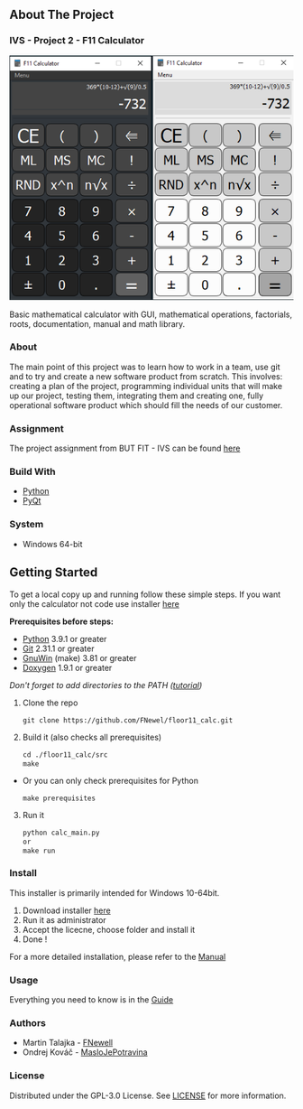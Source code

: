 ## About The Project
### IVS - Project 2 - F11 Calculator
![F11 Calculator](screenshot.png?raw=true "F11 Calculator")

Basic mathematical calculator with GUI, mathematical operations, factorials, roots, documentation, manual and math library.

### About
The main point of this project was to learn how to work in a team, use git and to try and create a new software product from scratch. 
This involves: creating a plan of the project, programming individual units that will make up our project, testing them, integrating them and creating one, fully operational software product which should fill the needs of our customer.

### Assignment
The project assignment from BUT FIT - IVS can be found [here](http://ivs.fit.vutbr.cz/projekt-2_tymova_spoluprace2020-21.html)

### Build With
* [Python](https://www.python.org/)
* [PyQt](https://riverbankcomputing.com/software/pyqt)

### System
* Windows 64-bit

## Getting Started
To get a local copy up and running follow these simple steps.
If you want only the calculator not code use installer [here](#install)

**Prerequisites before steps:**
* [Python](https://www.python.org/downloads/windows/) 3.9.1 or greater
* [Git](https://git-scm.com/download/win) 2.31.1 or greater
* [GnuWin](http://gnuwin32.sourceforge.net/packages/make.htm) (make) 3.81 or greater
* [Doxygen](https://www.doxygen.nl/download.html) 1.9.1 or greater

*Don't forget to add directories to the PATH ([tutorial](https://stackoverflow.com/questions/9546324/adding-a-directory-to-the-path-environment-variable-in-windows))*

1. Clone the repo
    ```
    git clone https://github.com/FNewel/floor11_calc.git
    ```
2. Build it (also checks all prerequisites)
    ```
    cd ./floor11_calc/src
    make
    ```
* Or you can only check prerequisites for Python
    ```
    make prerequisites
    ```
3. Run it
    ```
    python calc_main.py
    or
    make run
    ```

### Install
This installer is primarily intended for Windows 10-64bit.

1. Download installer [here](installer)
2. Run it as administrator
3. Accept the licecne, choose folder and install it
4. Done !

For a more detailed installation, please refer to the [Manual](installer/Manual.pdf)


### Usage
Everything you need to know is in the [Guide](src/Guide.pdf)

### Authors
* Martin Talajka - [FNewell](https://github.com/FNewel)
* Ondrej Kováč - [MasloJePotravina](https://github.com/MasloJePotravina)

### License
Distributed under the GPL-3.0 License. See [LICENSE](LICENSE) for more information.
